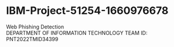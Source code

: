 # IBM-Project-51254-1660976678
Web Phishing Detection   
DEPARTMENT OF INFORMATION TECHNOLOGY
TEAM ID: PNT2022TMID34399 
 
